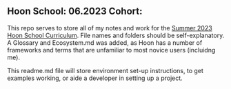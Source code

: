 ## Hoon School: 06.2023 Cohort:

This repo serves to store all of my notes and work for the [Summer 2023 Hoon School Curriculum](https://developers.urbit.org/courses/hsl). File names and folders should be self-explanatory. A Glossary and Ecosystem.md was added, as Hoon has a number of frameworks and terms that are unfamiliar to most novice users (incluidng me).

This readme.md file will store environment set-up instructions, to get examples working, or aide a developer in setting up a project.